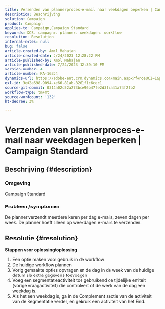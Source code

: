 ```yaml
---
title: Verzenden van plannerproces-e-mail naar weekdagen beperken | Campaign Standard
description: Beschrijving
solution: Campaign
product: Campaign
applies-to: Campaign,Campaign Standard
keywords: KCS, campagne, planner, weekdagen, workflow
resolution: Resolution
internal-notes: null
bug: false
article-created-by: Amol Mahajan
article-created-date: 7/24/2023 12:28:22 PM
article-published-by: Amol Mahajan
article-published-date: 7/24/2023 12:39:10 PM
version-number: 4
article-number: KA-16374
dynamics-url: https://adobe-ent.crm.dynamics.com/main.aspx?forceUCI=1&pagetype=entityrecord&etn=knowledgearticle&id=e197848f-1d2a-ee11-bdf4-6045bd006d92
exl-id: 3e02a698-9094-4e66-81ab-8201f1c6cec1
source-git-commit: 0311a02c52a273bce96b47fe2d3fea41a74f2fb2
workflow-type: tm+mt
source-wordcount: '132'
ht-degree: 3%

---
```


# Verzenden van plannerproces-e-mail naar weekdagen beperken | Campaign Standard

## Beschrijving {#description}


### <b>Omgeving</b>

Campaign Standard



### <b>Probleem/symptomen</b>

De planner verzendt meerdere keren per dag e-mails, zeven dagen per week. De planner hoeft alleen op weekdagen e-mails te verzenden.


## Resolutie {#resolution}

<b>Stappen voor oplossing/oplossing</b>
1. Een optie maken voor gebruik in de workflow
2. De huidige workflow plannen
3. Vorig gemaakte opties opvragen en de dag in de week van de huidige datum als extra gegevens toevoegen
4. Voeg een segmentatieactiviteit toe gebruikend de tijdelijke entiteit (vorige vraagactiviteit) die controleert of de week van de dag een weekdag is.
5. Als het een weekdag is, ga in de Complement sectie van de activiteit van de Segmentatie verder, en gebruik een activiteit van het Eind.
